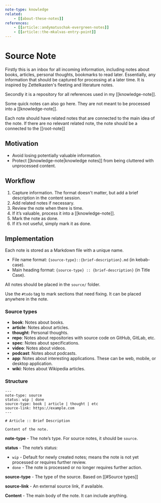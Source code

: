 ```yaml
---
note-type: knowledge
related:
    - [[about-these-notes]]
references:
    - [[article::andymatuschak-evergreen-notes]]
    - [[article::the-mkalvas-entry-point]]
---
```


# Source Note

Firstly this is an inbox for all incoming information, including notes about
books, articles, personal thoughts, bookmarks to read later. Essentially, any
information that should be captured for processing at a later time. It is
inspired by Zettelkasten's fleeting and literature notes.

Secondly it is a repository for all references used in my [[knowledge-note]].

Some quick notes can also go here. They are not meant to be processed into a
[[knowledge-note]].

Each note should have related notes that are connected to the main idea of the
note. If there are no relevant related note, the note should be a connected to
the [[root-note]]

## Motivation

- Avoid losing potentially valuable information.
- Protect [[knowledge-note|knowledge notes]] from being cluttered with
  unprocessed content.

## Workflow

1. Capture information. The format doesn't matter, but add a brief description
   in the content session.
2. Add related notes if necessary.
3. Review the note when there is time.
4. If it’s valuable, process it into a [[knowledge-note]].
5. Mark the note as done.
6. If it’s not useful, simply mark it as done.

## Implementation

Each note is stored as a Markdown file with a unique name.

- File name format: `{source-type}::{brief-description}.md` (in kebab-case).
- Main heading format: `{source-type} :: {brief-description}` (in Title Case).

All notes should be placed in the `source/` folder.

Use the `#todo` tag to mark sections that need fixing. It can be placed
anywhere in the note.

### Source types

- **book**: Notes about books.
- **article**: Notes about articles.
- **thought**: Personal thoughts.
- **repo**: Notes about repositories with source code on GitHub, GitLab, etc.
- **spec**: Notes about specifications.
- **video**: Notes about videos.
- **podcast**: Notes about podcasts.
- **app**: Notes about interesting applications. These can be web, mobile, or
  desktop application.
- **wiki**: Notes about Wikipedia articles.

### Structure

```
---
note-type: source
status: wip | done
source-type: book | article | thought | etc
source-link: https://example.com
---

# Article :: Brief Description

Content of the note.
```

**note-type** - The note’s type. For source notes, it should be `source`.

**status** - The note’s status:

- `wip` - Default for newly created notes; means the note is not yet processed
  or requires further review.
- `done` - The note is processed or no longer requires further action.

**source-type** - The type of the source. Based on [[#Source types]]

**source-link** - An external source link, if available.

**Content** - The main body of the note. It can include anything.
